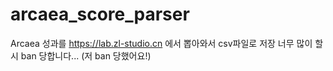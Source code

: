 # arcaea_score_parser
Arcaea 성과를 https://lab.zl-studio.cn 에서 뽑아와서 csv파일로 저장
너무 많이 할 시 ban 당합니다... (저 ban 당했어요!)
